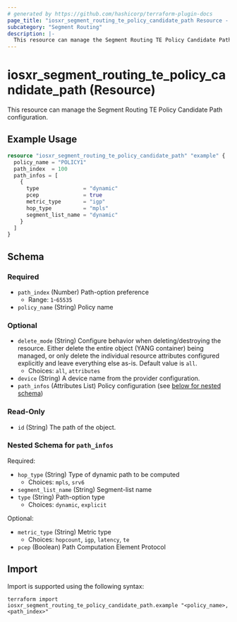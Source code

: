 ```yaml
---
# generated by https://github.com/hashicorp/terraform-plugin-docs
page_title: "iosxr_segment_routing_te_policy_candidate_path Resource - terraform-provider-iosxr"
subcategory: "Segment Routing"
description: |-
  This resource can manage the Segment Routing TE Policy Candidate Path configuration.
---
```


# iosxr_segment_routing_te_policy_candidate_path (Resource)

This resource can manage the Segment Routing TE Policy Candidate Path configuration.

## Example Usage

```terraform
resource "iosxr_segment_routing_te_policy_candidate_path" "example" {
  policy_name = "POLICY1"
  path_index  = 100
  path_infos = [
    {
      type              = "dynamic"
      pcep              = true
      metric_type       = "igp"
      hop_type          = "mpls"
      segment_list_name = "dynamic"
    }
  ]
}
```

<!-- schema generated by tfplugindocs -->
## Schema

### Required

- `path_index` (Number) Path-option preference
  - Range: `1`-`65535`
- `policy_name` (String) Policy name

### Optional

- `delete_mode` (String) Configure behavior when deleting/destroying the resource. Either delete the entire object (YANG container) being managed, or only delete the individual resource attributes configured explicitly and leave everything else as-is. Default value is `all`.
  - Choices: `all`, `attributes`
- `device` (String) A device name from the provider configuration.
- `path_infos` (Attributes List) Policy configuration (see [below for nested schema](#nestedatt--path_infos))

### Read-Only

- `id` (String) The path of the object.

<a id="nestedatt--path_infos"></a>
### Nested Schema for `path_infos`

Required:

- `hop_type` (String) Type of dynamic path to be computed
  - Choices: `mpls`, `srv6`
- `segment_list_name` (String) Segment-list name
- `type` (String) Path-option type
  - Choices: `dynamic`, `explicit`

Optional:

- `metric_type` (String) Metric type
  - Choices: `hopcount`, `igp`, `latency`, `te`
- `pcep` (Boolean) Path Computation Element Protocol

## Import

Import is supported using the following syntax:

```shell
terraform import iosxr_segment_routing_te_policy_candidate_path.example "<policy_name>,<path_index>"
```
